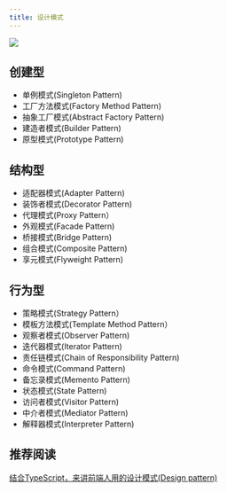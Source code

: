 ```yaml
---
title: 设计模式
---
```


![](https://p1-jj.byteimg.com/tos-cn-i-t2oaga2asx/gold-user-assets/2019/4/6/169f16406d230ffe~tplv-t2oaga2asx-zoom-in-crop-mark:1304:0:0:0.awebp)

## 创建型

- 单例模式(Singleton Pattern)
- 工厂方法模式(Factory Method Pattern)
- 抽象工厂模式(Abstract Factory Pattern)
- 建造者模式(Builder Pattern)
- 原型模式(Prototype Pattern)

## 结构型

- 适配器模式(Adapter Pattern)
- 装饰者模式(Decorator Pattern)
- 代理模式(Proxy Pattern）
- 外观模式(Facade Pattern)
- 桥接模式(Bridge Pattern)
- 组合模式(Composite Pattern)
- 享元模式(Flyweight Pattern)

## 行为型

- 策略模式(Strategy Pattern）
- 模板方法模式(Template Method Pattern）
- 观察者模式(Observer Pattern)
- 迭代器模式(Iterator Pattern)
- 责任链模式(Chain of Responsibility Pattern)
- 命令模式(Command Pattern)
- 备忘录模式(Memento Pattern)
- 状态模式(State Pattern)
- 访问者模式(Visitor Pattern)
- 中介者模式(Mediator Pattern)
- 解释器模式(Interpreter Pattern)

## 推荐阅读

[结合TypeScript，来讲前端人用的设计模式(Design pattern)](https://juejin.cn/post/6877438343764770829#heading-2)

